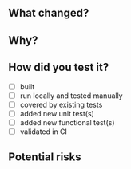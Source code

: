 ## What changed?
<!-- Describe what has changed in this PR. -->


## Why?
<!-- Tell your future self why have you made these changes. -->


## How did you test it?
- [ ] built
- [ ] run locally and tested manually
- [ ] covered by existing tests
- [ ] added new unit test(s)
- [ ] added new functional test(s)
- [ ] validated in CI

## Potential risks
<!-- Any change is risky. Identify all risks you are aware of. If none, remove this section. -->


<!-- If this PR a hotfix candidate label it with corresponding patch release label. -->